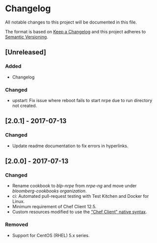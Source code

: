# Changelog
All notable changes to this project will be documented in this file.

The format is based on [Keep a Changelog](http://keepachangelog.com/en/1.0.0/)
and this project adheres to [Semantic Versioning](http://semver.org/spec/v2.0.0.html).

## [Unreleased]

### Added
- Changelog

### Changed
- upstart: Fix issue where reboot fails to start nrpe due to run directory not created.

## [2.0.1] - 2017-07-13

### Changed
- Update readme documentation to fix errors in hyperlinks.

## [2.0.0] - 2017-07-13

### Changed
- Rename cookbook to _blp-nrpe_ from _nrpe-ng_ and move under _bloomberg-cookbooks organization_.
- ci: Automated pull-request testing with Test Kitchen and Docker for Linux.
- Minimum requirement of Chef Client 12.5.
- Custom resources modified to use the ["Chef Client" native syntax](https://docs.chef.io/custom_resources.html).

### Removed
- Support for CentOS (RHEL) 5.x series.
